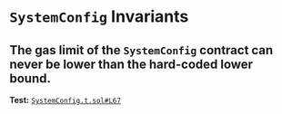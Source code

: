 # `SystemConfig` Invariants

## The gas limit of the `SystemConfig` contract can never be lower than the hard-coded lower bound.
**Test:** [`SystemConfig.t.sol#L67`](../test/invariants/SystemConfig.t.sol#L67)

